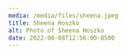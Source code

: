 ```yaml
---
media: /media/files/sheena.jpeg
title: Sheena Hoszko
alt: Photo of Sheena Hoszko
date: 2022-06-08T12:56:00-0500
---
```

